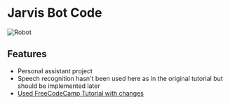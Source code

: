 # Jarvis Bot Code
![Robot](https://cdn.pixabay.com/photo/2016/03/31/21/41/book-1296590__340.png)
## Features
- Personal assistant project
- Speech recognition hasn't been used here as in the original tutorial but should be implemented later
- [Used FreeCodeCamp Tutorial with changes](https://www.freecodecamp.org/news/python-project-how-to-build-your-own-jarvis-using-python/)

